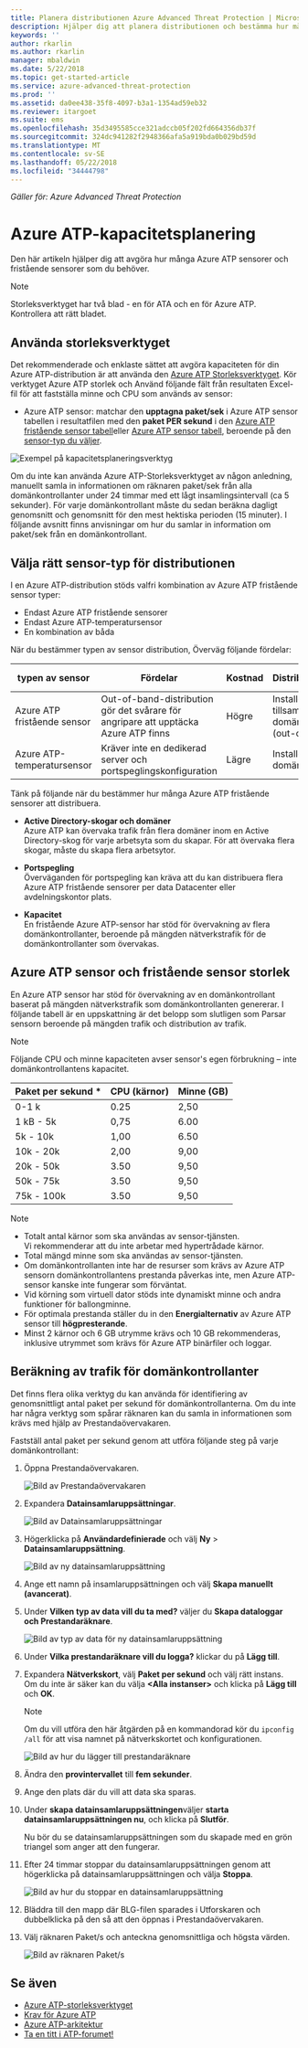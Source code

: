 ```yaml
---
title: Planera distributionen Azure Advanced Threat Protection | Microsoft Docs
description: Hjälper dig att planera distributionen och bestämma hur många Azure ATP-servrar som behövs för nätverket
keywords: ''
author: rkarlin
ms.author: rkarlin
manager: mbaldwin
ms.date: 5/22/2018
ms.topic: get-started-article
ms.service: azure-advanced-threat-protection
ms.prod: ''
ms.assetid: da0ee438-35f8-4097-b3a1-1354ad59eb32
ms.reviewer: itargoet
ms.suite: ems
ms.openlocfilehash: 35d3495585cce321adccb05f202fd664356db37f
ms.sourcegitcommit: 324dc941282f2948366afa5a919bda0b029bd59d
ms.translationtype: MT
ms.contentlocale: sv-SE
ms.lasthandoff: 05/22/2018
ms.locfileid: "34444798"
---
```

*Gäller för: Azure Advanced Threat Protection*



# <a name="azure-atp-capacity-planning"></a>Azure ATP-kapacitetsplanering
Den här artikeln hjälper dig att avgöra hur många Azure ATP sensorer och fristående sensorer som du behöver.

> [!NOTE] 
> Storleksverktyget har två blad - en för ATA och en för Azure ATP. Kontrollera att rätt bladet.

## <a name="using-the-sizing-tool"></a>Använda storleksverktyget
Det rekommenderade och enklaste sättet att avgöra kapaciteten för din Azure ATP-distribution är att använda den [Azure ATP Storleksverktyget](http://aka.ms/aatpsizingtool). Kör verktyget Azure ATP storlek och Använd följande fält från resultaten Excel-fil för att fastställa minne och CPU som används av sensor:

- Azure ATP sensor: matchar den **upptagna paket/sek** i Azure ATP sensor tabellen i resultatfilen med den **paket PER sekund** i den [Azure ATP fristående sensor tabell](#azure-atp-sensor-sizing)eller [Azure ATP sensor tabell](#azure-atp-standalone-sensor-sizing), beroende på den [sensor-typ du väljer](#choosing-the-right-sensor-type-for-your-deployment).


![Exempel på kapacitetsplaneringsverktyg](media/capacity-tool.png)


Om du inte kan använda Azure ATP-Storleksverktyget av någon anledning, manuellt samla in informationen om räknaren paket/sek från alla domänkontrollanter under 24 timmar med ett lågt insamlingsintervall (ca 5 sekunder). För varje domänkontrollant måste du sedan beräkna dagligt genomsnitt och genomsnitt för den mest hektiska perioden (15 minuter).
I följande avsnitt finns anvisningar om hur du samlar in information om paket/sek från en domänkontrollant.

## Välja rätt sensor-typ för distributionen<a name="choosing-the-right-sensor-type-for-your-deployment"></a>
I en Azure ATP-distribution stöds valfri kombination av Azure ATP fristående sensor typer:

- Endast Azure ATP fristående sensorer
- Endast Azure ATP-temperatursensor
- En kombination av båda

När du bestämmer typen av sensor distribution, Överväg följande fördelar:

|typen av sensor|Fördelar|Kostnad|Distributionstopologi|Användning av domänkontrollant|
|----|----|----|----|-----|
|Azure ATP fristående sensor|Out-of-band-distribution gör det svårare för angripare att upptäcka Azure ATP finns|Högre|Installeras tillsammans med domänkontrollanten (out-of-band)|Har stöd för upp till 100 000 paket per sekund|
|Azure ATP-temperatursensor|Kräver inte en dedikerad server och portspeglingskonfiguration|Lägre|Installerad på domänkontrollanten|Har stöd för upp till 100 000 paket per sekund|

Tänk på följande när du bestämmer hur många Azure ATP fristående sensorer att distribuera.

-   **Active Directory-skogar och domäner**<br>
    Azure ATP kan övervaka trafik från flera domäner inom en Active Directory-skog för varje arbetsyta som du skapar. För att övervaka flera skogar, måste du skapa flera arbetsytor. 

-   **Portspegling**<br>
Överväganden för portspegling kan kräva att du kan distribuera flera Azure ATP fristående sensorer per data Datacenter eller avdelningskontor plats.

-   **Kapacitet**<br>
    En fristående Azure ATP-sensor har stöd för övervakning av flera domänkontrollanter, beroende på mängden nätverkstrafik för de domänkontrollanter som övervakas. 


## Azure ATP sensor och fristående sensor storlek <a name="sizing"></a>

En Azure ATP sensor har stöd för övervakning av en domänkontrollant baserat på mängden nätverkstrafik som domänkontrollanten genererar. I följande tabell är en uppskattning är det belopp som slutligen som Parsar sensorn beroende på mängden trafik och distribution av trafik. 
> [!NOTE]
> Följande CPU och minne kapaciteten avser sensor's egen förbrukning – inte domänkontrollantens kapacitet.

|Paket per sekund *|CPU (kärnor)|Minne (GB)|
|----|----|-----|
|0-1 k|0.25|2,50|
|1 kB - 5k|0,75|6.00|
|5k - 10k|1,00|6.50|
|10k - 20k|2,00|9,00|
|20k - 50k|3.50|9,50|
|50k - 75k |3.50|9,50|
|75k - 100k|3.50 |9,50|

> [!NOTE]
> - Totalt antal kärnor som ska användas av sensor-tjänsten.<br>Vi rekommenderar att du inte arbetar med hypertrådade kärnor.
> - Total mängd minne som ska användas av sensor-tjänsten.
> -   Om domänkontrollanten inte har de resurser som krävs av Azure ATP sensorn domänkontrollantens prestanda påverkas inte, men Azure ATP-sensor kanske inte fungerar som förväntat.
> -   Vid körning som virtuell dator stöds inte dynamiskt minne och andra funktioner för ballongminne.
> -   För optimala prestanda ställer du in den **Energialternativ** av Azure ATP sensor till **högpresterande**.
> -   Minst 2 kärnor och 6 GB utrymme krävs och 10 GB rekommenderas, inklusive utrymmet som krävs för Azure ATP binärfiler och loggar.


## <a name="domain-controller-traffic-estimation"></a>Beräkning av trafik för domänkontrollanter

Det finns flera olika verktyg du kan använda för identifiering av genomsnittligt antal paket per sekund för domänkontrollanterna. Om du inte har några verktyg som spårar räknaren kan du samla in informationen som krävs med hjälp av Prestandaövervakaren.

Fastställ antal paket per sekund genom att utföra följande steg på varje domänkontrollant:

1.  Öppna Prestandaövervakaren.

    ![Bild av Prestandaövervakaren](media/atp-traffic-estimation-1.png)

2.  Expandera **Datainsamlaruppsättningar**.

    ![Bild av Datainsamlaruppsättningar](media/atp-traffic-estimation-2.png)

3.  Högerklicka på **Användardefinierade** och välj **Ny** &gt; **Datainsamlaruppsättning**.

    ![Bild av ny datainsamlaruppsättning](media/atp-traffic-estimation-3.png)

4.  Ange ett namn på insamlaruppsättningen och välj **Skapa manuellt (avancerat)**.

5.  Under **Vilken typ av data vill du ta med?** väljer du **Skapa dataloggar och Prestandaräknare**.

    ![Bild av typ av data för ny datainsamlaruppsättning](media/atp-traffic-estimation-5.png)

6.  Under **Vilka prestandaräknare vill du logga?** klickar du på **Lägg till**.

7.  Expandera **Nätverkskort**, välj **Paket per sekund** och välj rätt instans. Om du inte är säker kan du välja **&lt;Alla instanser&gt;** och klicka på **Lägg till** och **OK**.

    > [!NOTE]
    > Om du vill utföra den här åtgärden på en kommandorad kör du `ipconfig /all` för att visa namnet på nätverkskortet och konfigurationen.

    ![Bild av hur du lägger till prestandaräknare](media/atp-traffic-estimation-7.png)

8.  Ändra den **provintervallet** till **fem sekunder**.

9. Ange den plats där du vill att data ska sparas.

10. Under **skapa datainsamlaruppsättningen**väljer **starta datainsamlaruppsättningen nu**, och klicka på **Slutför**.

    Nu bör du se datainsamlaruppsättningen som du skapade med en grön triangel som anger att den fungerar.

11. Efter 24 timmar stoppar du datainsamlaruppsättningen genom att högerklicka på datainsamlaruppsättningen och välja **Stoppa**.

    ![Bild av hur du stoppar en datainsamlaruppsättning](media/atp-traffic-estimation-12.png)

12. Bläddra till den mapp där BLG-filen sparades i Utforskaren och dubbelklicka på den så att den öppnas i Prestandaövervakaren.

13. Välj räknaren Paket/s och anteckna genomsnittliga och högsta värden.

    ![Bild av räknaren Paket/s](media/atp-traffic-estimation-14.png)



## <a name="see-also"></a>Se även
- [Azure ATP-storleksverktyget](http://aka.ms/aatpsizingtool)
- [Krav för Azure ATP](atp-prerequisites.md)
- [Azure ATP-arkitektur](atp-architecture.md)
- [Ta en titt i ATP-forumet!](https://aka.ms/azureatpcommunity)
